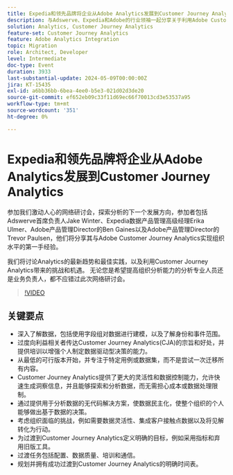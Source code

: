 ```yaml
---
title: Expedia和领先品牌将企业从Adobe Analytics发展到Customer Journey Analytics
description: 与Adswerve、Expedia和Adobe的行业领袖一起分享关于利用Adobe Customer Journey Analytics转变组织分析的见解、趋势和最佳实践，该网络研讨会必须参加。
solution: Analytics, Customer Journey Analytics
feature-set: Customer Journey Analytics
feature: Adobe Analytics Integration
topic: Migration
role: Architect, Developer
level: Intermediate
doc-type: Event
duration: 3933
last-substantial-update: 2024-05-09T00:00:00Z
jira: KT-15435
exl-id: a6bb36bb-6bea-4ee0-b5e3-021d02d3de20
source-git-commit: ef652eb09c33f11d69ec66f70013cd3e53537a95
workflow-type: tm+mt
source-wordcount: '351'
ht-degree: 0%

---
```


# Expedia和领先品牌将企业从Adobe Analytics发展到Customer Journey Analytics

参加我们激动人心的网络研讨会，探索分析的下一个发展方向，参加者包括Adswerve首席负责人Jake Winter、Expedia数据产品管理高级经理Erika Ulmer、Adobe产品管理Director的Ben Gaines以及Adobe产品管理Director的Trevor Paulsen，他们将分享其与Adobe Customer Journey Analytics实现组织水平的第一手经验。

我们将讨论Analytics的最新趋势和最佳实践，以及利用Customer Journey Analytics带来的挑战和机遇。 无论您是希望提高组织分析能力的分析专业人员还是业务负责人，都不应错过此次网络研讨会。

>[!VIDEO](https://video.tv.adobe.com/v/3428762/?learn=on)


## 关键要点

* 深入了解数据，包括使用字段组对数据进行建模，以及了解身份和事件范围。
* 过度向利益相关者传达Customer Journey Analytics(CJA)的宗旨和好处，并提供培训以增强个人制定数据驱动型决策的能力。
* 从最低的可行版本开始，并专注于特定用例或数据集，而不是尝试一次迁移所有内容。
* Customer Journey Analytics提供了更大的灵活性和数据控制能力，允许快速生成洞察信息，并且能够探索和分析数据，而无需担心成本或数据处理限制。
* 通过提供用于分析数据的无代码解决方案，使数据民主化，使整个组织的个人能够做出基于数据的决策。
* 考虑组织面临的挑战，例如需要数据灵活性、集成客户接触点数据以及将见解转化为行动。
* 为过渡到Customer Journey Analytics定义明确的目标，例如采用指标和弃用旧版工具。
* 过渡任务包括配置、数据质量、培训和通信。
* 规划并拥有成功过渡到Customer Journey Analytics的明确时间表。
